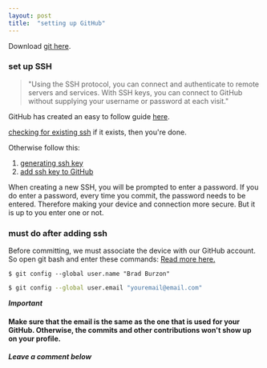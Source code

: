 ```yaml
---
layout: post
title:  "setting up GitHub"
---
```

Download [git here](https://git-scm.com/downloads).

### set up SSH
> "Using the SSH protocol, you can connect and authenticate to remote servers and services.
> With SSH keys, you can connect to GitHub without supplying your username or password at each visit."

GitHub has created an easy to follow guide [here](https://help.github.com/en/github/authenticating-to-github/connecting-to-github-with-ssh).

[checking for existing ssh](https://help.github.com/en/github/authenticating-to-github/checking-for-existing-ssh-keys) if it exists, then you're done.

Otherwise follow this:
1. [generating ssh key](https://help.github.com/en/github/authenticating-to-github/generating-a-new-ssh-key-and-adding-it-to-the-ssh-agent)
2. [add ssh key to GitHub](https://help.github.com/en/github/authenticating-to-github/generating-a-new-ssh-key-and-adding-it-to-the-ssh-agent)

When creating a new SSH, you will be prompted to enter a password. If you do enter a password, every time you commit, the password needs to be entered.
Therefore making your device and connection more secure. But it is up to you enter one or not.
### must do after adding ssh
Before committing, we must associate the device with our GitHub account. So open git bash and enter these commands:
[Read more here.](https://help.github.com/en/github/using-git/setting-your-username-in-git#setting-your-git-username-for-every-repository-on-your-computer)
```shell
$ git config --global user.name "Brad Burzon"
```

```bash
$ git config --global user.email "youremail@email.com"
```
***Important***
#### Make sure that the email is the same as the one that is used for your GitHub. Otherwise, the commits and other contributions won't show up on your profile.
##### Leave a comment below
<div id="commento"></div>
<script src="https://cdn.commento.io/js/commento.js"></script>
